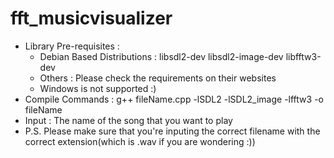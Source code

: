 # fft_musicvisualizer
* Library Pre-requisites : 
  * Debian Based Distributions : libsdl2-dev libsdl2-image-dev libfftw3-dev
  * Others : Please check the requirements on their websites
  * Windows is not supported :)
* Compile Commands : g++ fileName.cpp -lSDL2 -lSDL2_image -lfftw3 -o fileName
* Input : The name of the song that you want to play
* P.S. Please make sure that you're inputing the correct filename with the correct extension(which is .wav if you are wondering :))
